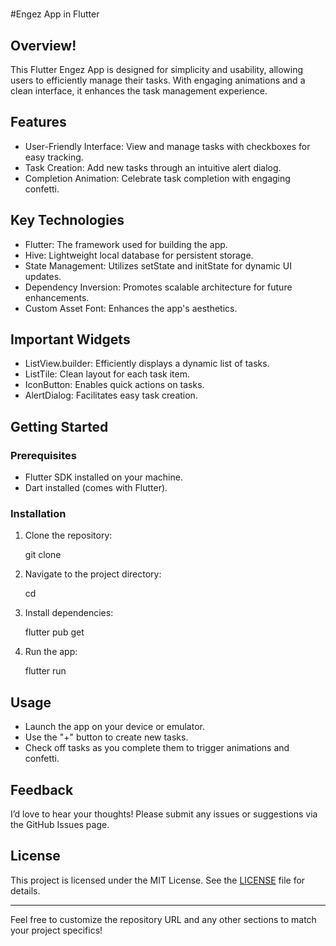 # 
#Engez App in Flutter

## Overview!

This Flutter Engez App is designed for simplicity and usability, allowing users to efficiently manage their tasks. With engaging animations and a clean interface, it enhances the task management experience.

## Features
- User-Friendly Interface: View and manage tasks with checkboxes for easy tracking.
- Task Creation: Add new tasks through an intuitive alert dialog.
- Completion Animation: Celebrate task completion with engaging confetti.

## Key Technologies
- Flutter: The framework used for building the app.
- Hive: Lightweight local database for persistent storage.
- State Management: Utilizes setState and initState for dynamic UI updates.
- Dependency Inversion: Promotes scalable architecture for future enhancements.
- Custom Asset Font: Enhances the app's aesthetics.

## Important Widgets
- ListView.builder: Efficiently displays a dynamic list of tasks.
- ListTile: Clean layout for each task item.
- IconButton: Enables quick actions on tasks.
- AlertDialog: Facilitates easy task creation.

## Getting Started

### Prerequisites
- Flutter SDK installed on your machine.
- Dart installed (comes with Flutter).

### Installation
1. Clone the repository:
  
   git clone <repository-url>
   
2. Navigate to the project directory:
  
   cd <project-directory>
   
3. Install dependencies:
  
   flutter pub get
   
4. Run the app:
  
   flutter run
   
## Usage
- Launch the app on your device or emulator.
- Use the "+" button to create new tasks.
- Check off tasks as you complete them to trigger animations and confetti.

## Feedback
I’d love to hear your thoughts! Please submit any issues or suggestions via the GitHub Issues page.

## License
This project is licensed under the MIT License. See the [LICENSE](LICENSE) file for details.

---

Feel free to customize the repository URL and any other sections to match your project specifics!
